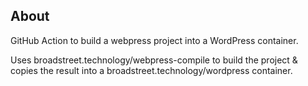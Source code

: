## About

GitHub Action to build a webpress project into a WordPress container.

Uses broadstreet.technology/webpress-compile to build the project & copies the result into a broadstreet.technology/wordpress container.
